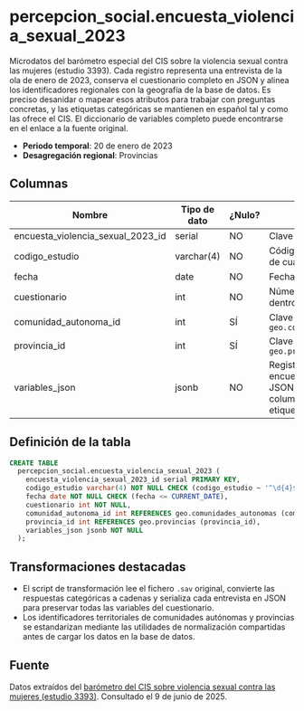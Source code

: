 # percepcion_social.encuesta_violencia_sexual_2023

Microdatos del barómetro especial del CIS sobre la violencia sexual contra las mujeres (estudio 3393). Cada registro representa una entrevista de la ola de enero de 2023, conserva el cuestionario completo en JSON y alinea los identificadores regionales con la geografía de la base de datos. Es preciso desanidar o mapear esos atributos para trabajar con preguntas concretas, y las etiquetas categóricas se mantienen en español tal y como las ofrece el CIS. El diccionario de variables completo puede encontrarse en el enlace a la fuente original.

- **Periodo temporal**: 20 de enero de 2023
- **Desagregación regional**: Provincias

## Columnas

| Nombre | Tipo de dato | ¿Nulo? | Descripción |
| --- | --- | --- | --- |
| encuesta_violencia_sexual_2023_id | serial | NO | Clave primaria |
| codigo_estudio | varchar(4) | NO | Código de estudio del CIS de cuatro dígitos |
| fecha | date | NO | Fecha del estudio |
| cuestionario | int | NO | Número de cuestionario dentro del estudio |
| comunidad_autonoma_id | int | SÍ | Clave foránea a `geo.comunidades_autonomas` |
| provincia_id | int | SÍ | Clave foránea a `geo.provincias` |
| variables_json | jsonb | NO | Registro completo de la encuesta serializado en JSON, con todas las columnas originales y etiquetas |

## Definición de la tabla

```sql
CREATE TABLE
  percepcion_social.encuesta_violencia_sexual_2023 (
    encuesta_violencia_sexual_2023_id serial PRIMARY KEY,
    codigo_estudio varchar(4) NOT NULL CHECK (codigo_estudio ~ '^\d{4}$'),
    fecha date NOT NULL CHECK (fecha <= CURRENT_DATE),
    cuestionario int NOT NULL,
    comunidad_autonoma_id int REFERENCES geo.comunidades_autonomas (comunidad_autonoma_id),
    provincia_id int REFERENCES geo.provincias (provincia_id),
    variables_json jsonb NOT NULL
  );
```

## Transformaciones destacadas

- El script de transformación lee el fichero `.sav` original, convierte las respuestas categóricas a cadenas y serializa cada entrevista en JSON para preservar todas las variables del cuestionario.
- Los identificadores territoriales de comunidades autónomas y provincias se estandarizan mediante las utilidades de normalización compartidas antes de cargar los datos en la base de datos.

## Fuente

Datos extraídos del <a href="https://www.cis.es/detalle-ficha-estudio?origen=estudio&idEstudio=14690" target="_blank">barómetro del CIS sobre violencia sexual contra las mujeres (estudio 3393)</a>.
Consultado el 9 de junio de 2025.
